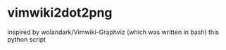 # vimwiki2dot2png
inspired by wolandark/Vimwiki-Graphviz (which was written in bash) this python script
